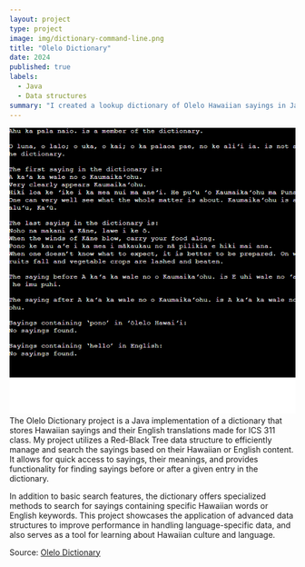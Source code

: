 ```yaml
---
layout: project
type: project
image: img/dictionary-command-line.png
title: "Olelo Dictionary"
date: 2024
published: true
labels:
  - Java
  - Data structures
summary: "I created a lookup dictionary of Olelo Hawaiian sayings in Java."
---
```


<img class="img-fluid" src="../img/dictionary-command-line.png">
The Olelo Dictionary project is a Java implementation of a dictionary that stores Hawaiian sayings and their English translations made for ICS 311 class. My project utilizes a Red-Black Tree data structure to efficiently manage and search the sayings based on their Hawaiian or English content. It allows for quick access to sayings, their meanings, and provides functionality for finding sayings before or after a given entry in the dictionary.

In addition to basic search features, the dictionary offers specialized methods to search for sayings containing specific Hawaiian words or English keywords. This project showcases the application of advanced data structures to improve performance in handling language-specific data, and also serves as a tool for learning about Hawaiian culture and language.

Source: <a href="https://github.com/shadematsumoto/Olelo-Dictionary"><i class="large github icon "></i>Olelo Dictionary</a>

